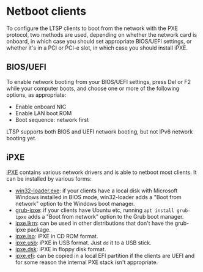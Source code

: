 # Netboot clients

To configure the LTSP clients to boot from the network with the PXE protocol, two methods are used, depending on whether the network card is onboard, in which case you should set appropriate BIOS/UEFI settings, or whether it's in a PCI or PCI-e slot, in which case you should install iPXE.

## BIOS/UEFI

To enable network booting from your BIOS/UEFI settings, press Del or F2 while your computer boots, and choose one or more of the following options, as appropriate:

- Enable onboard NIC
- Enable LAN boot ROM
- Boot sequence: network first

LTSP supports both BIOS and UEFI network booting, but not IPv6 network booting yet.

## iPXE

[iPXE](https://ipxe.org) contains various network drivers and is able to netboot most clients. It can be installed by various forms:

- [win32-loader.exe](http://ftp.debian.org/debian/tools/win32-loader/stable/win32-loader.exe): if your clients have a local disk with Microsoft Windows installed in BIOS mode, win32-loader adds a "Boot from network" option to the Windows boot manager.
- [grub-ipxe](https://packages.ubuntu.com/grub-ipxe): if your clients have Ubuntu etc, running `apt install grub-ipxe` adds a "Boot from network" option to the Grub boot manager.
- [ipxe.lkrn](https://boot.ipxe.org/ipxe.lkrn): can be used in other distributions that don't have the grub-ipxe package.
- [ipxe.iso](https://boot.ipxe.org/ipxe.iso): iPXE in CD ROM format.
- [ipxe.usb](https://boot.ipxe.org/ipxe.usb): iPXE in USB format. Just `dd` it to a USB stick.
- [ipxe.dsk](https://boot.ipxe.org/ipxe.dsk): iPXE in floppy disk format.
- [ipxe.efi](https://boot.ipxe.org/ipxe.efi): can be copied in a local EFI partition if the clients are UEFI and for some reason the internal PXE stack isn't appropriate.
